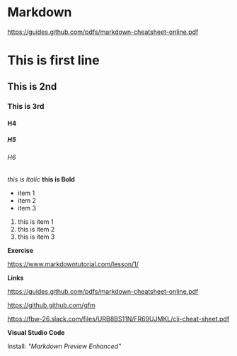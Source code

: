# Markdown

https://guides.github.com/pdfs/markdown-cheatsheet-online.pdf

# This is first line
## This is 2nd
### This is 3rd
#### H4  
##### H5
###### H6

_this is Italic_
**this is Bold**

* item 1
* item 2
* item 3

1. this is item 1
2. this is item 2
3. this is item 3

**Exercise**

https://www.markdowntutorial.com/lesson/1/

**Links**

https://guides.github.com/pdfs/markdown-cheatsheet-online.pdf

https://github.github.com/gfm

https://fbw-26.slack.com/files/URB8BS11N/FR69UJMKL/cli-cheat-sheet.pdf

**Visual Studio Code**

Install: _"Markdown Preview Enhanced"_
